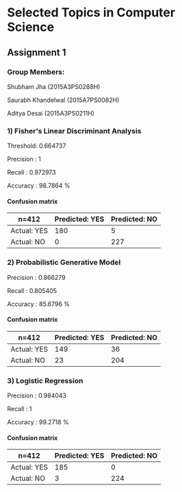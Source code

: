 # Selected Topics in Computer Science
## Assignment 1

### Group Members:
Shubham Jha		(2015A3PS0288H)

Saurabh Khandelwal	(2015A7PS0082H)

Aditya Desai 		(2015A3PS0211H)

### 1) Fisher's Linear Discriminant Analysis

Threshold: 0.664737

Precision : 1

Recall : 0.972973

Accuracy : 98.7864 % 

#### Confusion matrix

| n=412       | Predicted: YES | Predicted: NO |
|-------------|----------------|---------------|
| Actual: YES | 180            | 5             |
| Actual: NO  | 0              | 227           |


### 2) Probabilistic Generative Model

Precision : 0.866279

Recall : 0.805405

Accuracy : 85.6796 %

#### Confusion matrix

| n=412       | Predicted: YES | Predicted: NO |
|-------------|----------------|---------------|
| Actual: YES | 149            | 36            |
| Actual: NO  | 23             | 204           |


### 3) Logistic Regression

Precision : 0.984043

Recall : 1

Accuracy : 99.2718 %

#### Confusion matrix

| n=412       | Predicted: YES | Predicted: NO |
|-------------|----------------|---------------|
| Actual: YES | 185            | 0             |
| Actual: NO  | 3              | 224           |